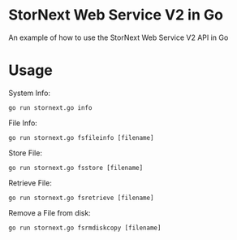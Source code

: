 # StorNext Web Service V2 in Go

 An example of how to use the StorNext Web Service V2 API in Go

# Usage

System Info:

    go run stornext.go info

File Info:

    go run stornext.go fsfileinfo [filename]

Store File:

    go run stornext.go fsstore [filename]

Retrieve File:

    go run stornext.go fsretrieve [filename]

Remove a File from disk:

    go run stornext.go fsrmdiskcopy [filename]
